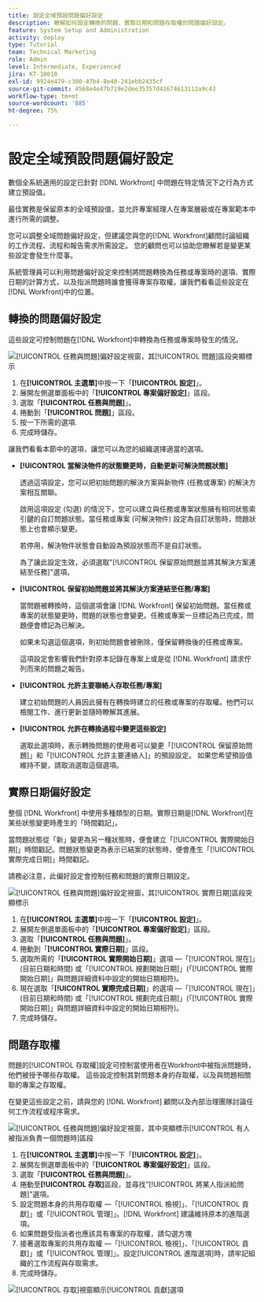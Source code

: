 ```yaml
---
title: 設定全域預設問題偏好設定
description: 瞭解如何設定轉換的問題、實際日期和問題存取權的問題偏好設定。
feature: System Setup and Administration
activity: deploy
type: Tutorial
team: Technical Marketing
role: Admin
level: Intermediate, Experienced
jira: KT-10018
exl-id: 9924e479-c300-47b4-8e40-241ebb2435cf
source-git-commit: 4568e4e47b719e2dee35357d42674613112a9c43
workflow-type: tm+mt
source-wordcount: '885'
ht-degree: 75%

---
```


# 設定全域預設問題偏好設定

數個全系統適用的設定已針對 [!DNL Workfront] 中問題在特定情況下之行為方式建立預設值。

最佳實務是保留原本的全域預設值，並允許專案經理人在專案層級或在專案範本中進行所需的調整。

您可以調整全域問題偏好設定，但建議您與您的[!DNL Workfront]顧問討論組織的工作流程、流程和報告需求所需設定。 您的顧問也可以協助您瞭解若是變更某些設定會發生什麼事。

系統管理員可以利用問題偏好設定來控制將問題轉換為任務或專案時的選項、實際日期的計算方式，以及指派問題時誰會獲得專案存取權。讓我們看看這些設定在[!DNL Workfront]中的位置。

## 轉換的問題偏好設定

這些設定可控制問題在[!DNL Workfront]中轉換為任務或專案時發生的情況。

![[!UICONTROL 任務與問題]偏好設定視窗，其[!UICONTROL 問題]區段突顯標示](assets/admin-fund-issue-prefs-converting.png)

1. 在&#x200B;**[!UICONTROL 主選單]**&#x200B;中按一下「**[!UICONTROL 設定]**」。
1. 展開左側選單面板中的「**[!UICONTROL 專案偏好設定]**」區段。
1. 選取「**[!UICONTROL 任務與問題]**」。
1. 捲動到「**[!UICONTROL 問題]**」區段。
1. 按一下所需的選項.
1. 完成時儲存。

讓我們看看本節中的選項，讓您可以為您的組織選擇適當的選項。

* **[!UICONTROL 當解決物件的狀態變更時，自動更新可解決問題狀態]**

  透過這項設定，您可以把初始問題的解決方案與新物件 (任務或專案) 的解決方案相互關聯。

  啟用這項設定 (勾選) 的情況下，您可以建立與任務或專案狀態擁有相同狀態索引鍵的自訂問題狀態。當任務或專案 (可解決物件) 設定為自訂狀態時，問題狀態上也會顯示變更。

  若停用，解決物件狀態會自動設為預設狀態而不是自訂狀態。

  為了讓此設定生效，必須選取&quot;[!UICONTROL 保留原始問題並將其解決方案連結至任務]&quot;選項。

* **[!UICONTROL 保留初始問題並將其解決方案連結至任務/專案]**

  當問題被轉換時，這個選項會讓 [!DNL Workfront] 保留初始問題。當任務或專案的狀態變更時，問題的狀態也會變更。任務或專案一旦標記為已完成，問題便會標記為已解決。

  如果未勾選這個選項，則初始問題會被刪除，僅保留轉換後的任務或專案。

  這項設定會影響我們針對原本記錄在專案上或是從 [!DNL Workfront] 請求佇列而來的問題之報告。

* **[!UICONTROL 允許主要聯絡人存取任務/專案]**

  建立初始問題的人員因此擁有在轉換時建立的任務或專案的存取權。他們可以檢閱工作、進行更新並隨時瞭解其進展。

* **[!UICONTROL 允許在轉換過程中變更這些設定]**

  選取此選項時，表示轉換問題的使用者可以變更「[!UICONTROL 保留原始問題]」和「[!UICONTROL 允許主要連絡人]」的預設設定。 如果您希望預設值維持不變，請取消選取這個選項。

<!--
learn more URLs
Configure system-wide task and issue preferences
Issue statuses
Create and customize system-wide statuses
-->

## 實際日期偏好設定

整個 [!DNL Workfront] 中使用多種類型的日期。實際日期是[!DNL Workfront]在某些狀態變更時產生的「時間戳記」。

當問題狀態從「新」變更為另一種狀態時，便會建立「[!UICONTROL 實際開始日期]」時間戳記。問題狀態變更為表示已結案的狀態時，便會產生「[!UICONTROL 實際完成日期]」時間戳記。

請務必注意，此偏好設定會控制任務和問題的實際日期設定。

![[!UICONTROL 任務與問題]偏好設定視窗，其[!UICONTROL 實際日期]區段突顯標示](assets/admin-fund-issue-prefs-actual-dates.png)

1. 在&#x200B;**[!UICONTROL 主選單]**&#x200B;中按一下「**[!UICONTROL 設定]**」。
1. 展開左側選單面板中的「**[!UICONTROL 專案偏好設定]**」區段。
1. 選取「**[!UICONTROL 任務與問題]**」。
1. 捲動到「**[!UICONTROL 實際日期]**」區段。
1. 選取所需的「**[!UICONTROL 實際開始日期]**」選項 —「[!UICONTROL 現在]」(目前日期和時間) 或「[!UICONTROL 規劃開始日期]」(「[!UICONTROL 實際開始日期]」與問題詳細資料中設定的開始日期相符)。
1. 現在選取「**[!UICONTROL 實際完成日期]**」的選項 —「[!UICONTROL 現在]」(目前日期和時間) 或「[!UICONTROL 規劃完成日期]」(「[!UICONTROL 實際開始日期]」與問題詳細資料中設定的開始日期相符)。
1. 完成時儲存。


<!--
learn more URLs
Definitions for the project, task, and issue dates within Workfront
Configure system-wide task and issue preferences
-->

## 問題存取權

問題的[!UICONTROL 存取權]設定可控制當使用者在Workfront中被指派問題時，他們被授予哪些存取權。 這些設定控制其對問題本身的存取權，以及與問題相關聯的專案之存取權。

在變更這些設定之前，請與您的 [!DNL Workfront] 顧問以及內部治理團隊討論任何工作流程或程序需求。

![[!UICONTROL 任務與問題]偏好設定視窗，其中突顯標示[!UICONTROL 有人被指派負責一個問題時]區段](assets/admin-fund-issue-prefs-access-1.png)

1. 在&#x200B;**[!UICONTROL 主選單]**&#x200B;中按一下「**[!UICONTROL 設定]**」。
1. 展開左側選單面板中的「**[!UICONTROL 專案偏好設定]**」區段。
1. 選取「**[!UICONTROL 任務與問題]**」。
1. 捲動至&#x200B;**[!UICONTROL 存取]**&#x200B;區段，並尋找&quot;[!UICONTROL 將某人指派給問題]&quot;選項。
1. 設定問題本身的共用存取權 —「[!UICONTROL 檢視]」、「[!UICONTROL 貢獻]」或「[!UICONTROL 管理]」。[!DNL Workfront] 建議維持原本的進階選項。
1. 如果問題受指派者也應該具有專案的存取權，請勾選方塊
1. 接著選取專案的共用存取權 —「[!UICONTROL 檢視]」、「[!UICONTROL 貢獻]」或「[!UICONTROL 管理]」。設定[!UICONTROL 進階選項]時，請牢記組織的工作流程與存取需求。
1. 完成時儲存。

![[!UICONTROL 存取]視窗顯示[!UICONTROL 貢獻]選項](assets/admin-fund-issue-prefs-access-2.png)

<!--
learn more URLs
Configure system-wide task and issue preferences
Grant access to issues
-->
